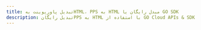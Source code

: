 ---title: تبدیل پاورپوینت بهHTML، PPS به HTML مبدل رایگان یا GO SDKdescription: تبدیل رایگانPPS به HTML با استفاده از GO Cloud APIs & SDK. همچنین اسناد Microsoft PowerPoint را در Cloud ایجاد، ویرایش و رندر کنید.---